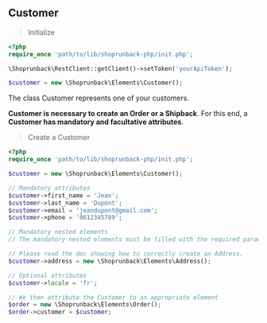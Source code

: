 ## Customer

> Initialize

```php
<?php
require_once 'path/to/lib/shoprunback-php/init.php';

\Shoprunback\RestClient::getClient()->setToken('yourApiToken');

$customer = new \Shoprunback\Elements\Customer();
```

The class Customer represents one of your customers.

**Customer is necessary to create an Order or a Shipback**. For this end, a **Customer has mandatory and facultative attributes**.

> Create a Customer

```php
<?php
require_once 'path/to/lib/shoprunback-php/init.php';

$customer = new \Shoprunback\Elements\Customer();

// Mandatory attributes
$customer->first_name = 'Jean';
$customer->last_name = 'Dupont';
$customer->email = 'jeandupont@gmail.com';
$customer->phone = '0612345789';

// Mandatory nested elements
// The mandatory nested elements must be filled with the required parameters.

// Please read the doc showing how to correctly create an Address.
$customer->address = new \Shoprunback\Elements\Address();

// Optional attributes
$customer->locale = 'fr';

// We then attribute the Customer to an appropriate element
$order = new \Shoprunback\Elements\Order();
$order->customer = $customer;
```
